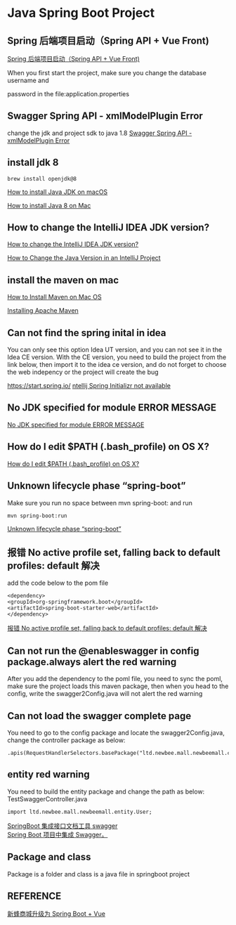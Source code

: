 

# Java Spring Boot Project 

## Spring 后端项目启动（Spring API + Vue Front)
[Spring 后端项目启动（Spring API + Vue Front)](https://juejin.cn/book/6844733826191589390/section/6844733826279669774)

When you first start the project, make sure you change the database username and 

password in the file:application.properties

## Swagger Spring API - xmlModelPlugin Error
change the jdk and project sdk to java 1.8
[Swagger Spring API - xmlModelPlugin Error](https://stackoverflow.com/questions/48622921/swagger-spring-api-xmlmodelplugin-error)

## install jdk 8
```
brew install openjdk@8
```
[How to install Java JDK on macOS](https://mkyong.com/java/how-to-install-java-on-mac-osx/)   

[How to install Java 8 on Mac](https://stackoverflow.com/questions/24342886/how-to-install-java-8-on-mac?rq=1)   

## How to change the IntelliJ IDEA JDK version?
[How to change the IntelliJ IDEA JDK version?](https://mkyong.com/intellij/how-to-change-the-intellij-idea-jdk-version/)   

[How to Change the Java Version in an IntelliJ Project](https://www.baeldung.com/intellij-change-java-version)   


## install the maven on mac
[How to Install Maven on Mac OS](https://www.journaldev.com/2348/install-maven-mac-os)

[Installing Apache Maven](http://maven.apache.org/install.html)  
## Can not find the spring inital in idea

You can only see this option Idea UT version, and you can not see it in the Idea CE version.
With the CE version, you need to build the project from the link below, then import it to the idea ce version, and do not forget to choose the web indepency or the project will create the bug

https://start.spring.io/
[ntellij Spring Initializr not available](https://stackoverflow.com/questions/32476228/intellij-spring-initializr-not-available)  

## No JDK specified for module ERROR MESSAGE
[No JDK specified for module ERROR MESSAGE](https://intellij-support.jetbrains.com/hc/en-us/community/posts/206939815-No-JDK-specified-for-module-ERROR-MESSAGE)  

## How do I edit $PATH (.bash_profile) on OS X?
[How do I edit $PATH (.bash_profile) on OS X?](https://stackoverflow.com/questions/30461201/how-do-i-edit-path-bash-profile-on-os-x)  

## Unknown lifecycle phase “spring-boot”

Make sure you run no space between mvn spring-boot: and run
```
mvn spring-boot:run
```
[Unknown lifecycle phase “spring-boot”](https://stackoverflow.com/questions/43923687/unknown-lifecycle-phase-spring-boot)
  
## 报错 No active profile set, falling back to default profiles: default 解决
add the code below to the pom file
```
<dependency>
<groupId>org-springframework.boot</groupId>
<artifactId>spring-boot-starter-web</artifactId>
</dependency>

```
[报错 No active profile set, falling back to default profiles: default 解决](https://blog.csdn.net/qq_36652619/article/details/103197523)  

## Can not run the @enableswagger in config package.always alert the red warning

After you add the dependency to the poml file, you need to sync the poml, make sure the 
project loads this maven package, then when you head to the config, write the swagger2Config.java will not alert the red warning


## Can not load the swagger complete page
You need to go to the config package and locate the swagger2Config.java, change the controller package as below:
```
.apis(RequestHandlerSelectors.basePackage("ltd.newbee.mall.newbeemall.controller"))

```

## entity red warning

You need to build the entity package and change the path as below:
TestSwaggerController.java
```
import ltd.newbee.mall.newbeemall.entity.User;

```

[SpringBoot 集成接口文档工具 swagger](https://www.bilibili.com/video/BV1th411y7Th/?spm_id_from=333.788.recommend_more_video.13)  
[Spring Boot 项目中集成 Swagger。](https://juejin.cn/book/6844733826191589390/section/6844733826288058382)  

## Package and class

Package is a folder and class is a java file in springboot project

## REFERENCE
[新蜂商城升级为 Spring Boot + Vue ](https://juejin.cn/book/6844733826191589390/section/6844733826229338126)   
